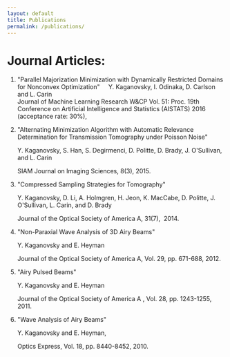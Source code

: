 ```yaml
---
layout: default
title: Publications
permalink: /publications/
---
```


# Journal Articles:

1. "Parallel Majorization Minimization with Dynamically Restricted Domains for Nonconvex Optimization"
   
   Y. Kaganovsky, I. Odinaka, D. Carlson and L. Carin 
   
   Journal of Machine Learning Research W&CP Vol. 51: Proc. 19th Conference on Artificial Intelligence and Statistics          (AISTATS) 2016 (acceptance rate: 30%),

2. "Alternating Minimization Algorithm with Automatic Relevance Determination for Transmission Tomography under Poisson  Noise" 
   
   Y. Kaganovsky, S. Han, S. Degirmenci, D. Politte, D. Brady, J. O'Sullivan, and L. Carin
   
   SIAM Journal on Imaging Sciences, 8(3), 2015.   

3. "Compressed Sampling Strategies for Tomography"
   
   Y. Kaganovsky, D. Li, A. Holmgren, H. Jeon, K. MacCabe, D. Politte, J. O'Sullivan, L. Carin, and D. Brady 
   
   Journal of the Optical Society of America A, 31(7),  2014.

4. "Non-Paraxial Wave Analysis of 3D Airy Beams"
   
   Y. Kaganovsky and E. Heyman
   
   Journal of the Optical Society of America A, Vol. 29, pp. 671-688, 2012.

5. "Airy Pulsed Beams"
   
   Y. Kaganovsky and E. Heyman
   
   Journal of the Optical Society of America A , Vol. 28, pp. 1243-1255, 2011.

6. "Wave Analysis of Airy Beams" 
   
   Y. Kaganovsky and E. Heyman, 
   
   Optics Express, Vol. 18, pp. 8440-8452, 2010.
